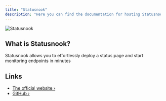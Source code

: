 ```yaml
---
title: "Statusnook"
description: "Here you can find the documentation for hosting Statusnook with Coolify."
---
```


![Statusnook](https://github.com/goksan/statusnook/assets/17437810/ff2bb1d4-5d75-4b6e-b8d9-a7227d1aee6c)

## What is Statusnook?

Statusnook allows you to effortlessly deploy a status page and start monitoring endpoints in minutes

## Links

- [The official website ›](https://statusnook.com)
- [GitHub ›](https://github.com/goksan/statusnook)
